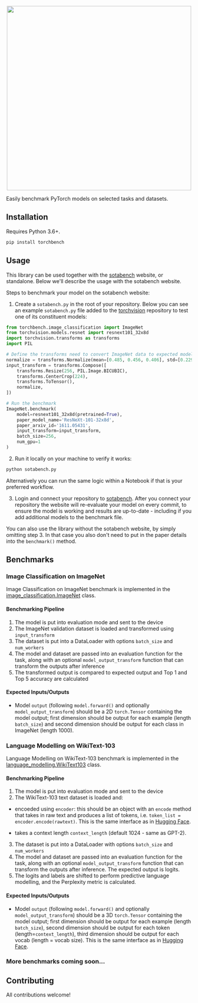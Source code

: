 <p align="center"><img width=500 src="/docs/images/torchbench.png"></p>

Easily benchmark PyTorch models on selected tasks and datasets. 

## Installation

Requires Python 3.6+. 

```bash
pip install torchbench
```

## Usage

This library can be used together with the [sotabench](https://sotabench.com) website, or standalone. Below we'll describe the usage with the sotabench website. 

Steps to benchmark your model on the sotabench website:

1) Create a `sotabench.py` in the root of your repository. Below you can see an example `sotabench.py` file added to the [torchvision](https://github.com/pytorch/vision/tree/master/torchvision) repository to test one of its constituent models:

```python
from torchbench.image_classification import ImageNet
from torchvision.models.resnet import resnext101_32x8d
import torchvision.transforms as transforms
import PIL

# Define the transforms need to convert ImageNet data to expected model input
normalize = transforms.Normalize(mean=[0.485, 0.456, 0.406], std=[0.229, 0.224, 0.225])
input_transform = transforms.Compose([
    transforms.Resize(256, PIL.Image.BICUBIC),
    transforms.CenterCrop(224),
    transforms.ToTensor(),
    normalize,
])

# Run the benchmark
ImageNet.benchmark(
    model=resnext101_32x8d(pretrained=True),
    paper_model_name='ResNeXt-101-32x8d',
    paper_arxiv_id='1611.05431',
    input_transform=input_transform,
    batch_size=256,
    num_gpu=1
)

```

2) Run it locally on your machine to verify it works:

```bash
python sotabench.py
```

Alternatively you can run the same logic within a Notebook if that is your preferred workflow.

3) Login and connect your repository to [sotabench](https://sotabench.com/add-model). After you connect your repository the website will re-evaluate your model on every commit, to ensure the model is working and results are up-to-date - including if you add additional models to the benchmark file.  

You can also use the library without the sotabench website, by simply omitting step 3. In that case you also don't need to put in the paper details into the `benchmark()` method. 

## Benchmarks

### Image Classification on ImageNet

Image Classification on ImageNet benchmark is implemented in the [image_classification.ImageNet](https://github.com/paperswithcode/torchbench/blob/master/torchbench/image_classification/imagenet.py) class.

#### Benchmarking Pipeline

1. The model is put into evaluation mode and sent to the device
2. The ImageNet validation dataset is loaded and transformed using `input_transform`
3. The dataset is put into a DataLoader with options `batch_size` and `num_workers`
4. The model and dataset are passed into an evaluation function for the task, along with an optional `model_output_transform` function that can transform the outputs after inference
5. The transformed output is compared to expected output and Top 1 and Top 5 accuracy are calculated

#### Expected Inputs/Outputs

- Model `output` (following `model.forward()` and optionally `model_output_transform`) should be a 2D `torch.Tensor` containing the model output; first dimension should be output for each example (length `batch_size`) and second dimension should be output for each class in ImageNet (length 1000).

### Language Modelling on WikiText-103

Language Modelling on WikiText-103 benchmark is implemented in the [language_modelling.WikiText103](https://github.com/paperswithcode/torchbench/blob/master/torchbench/language_modelling/wikitext103.py) class. 

#### Benchmarking Pipeline

1. The model is put into evaluation mode and sent to the device
2. The WikiText-103 text dataset is loaded and:
- encoeded using `encoder`: this should be an object with an `encode` method that takes in raw text and produces a 
list of tokens, i.e. `token_list = encoder.encode(rawtext)`. This is the same interface as 
in [Hugging Face](https://github.com/huggingface/pytorch-transformers).

- takes a context length `context_length` (default 1024 - same as GPT-2).
3. The dataset is put into a DataLoader with options `batch_size` and `num_workers`
4. The model and dataset are passed into an evaluation function for the task, along with an optional `model_output_transform` function that can transform the outputs after inference. 
The expected output is logits.
5. The logits and labels are shifted to perform predictive language modelling, and the Perplexity metric is calculated.

#### Expected Inputs/Outputs

- Model `output` (following `model.forward()` and optionally `model_output_transform`) should be a 3D `torch.Tensor` 
containing the model output; first dimension should be output for each example (length `batch_size`), second 
dimension should be output for each token (length=`context_length`), third dimension should be output for each vocab
(length = vocab size). This is the same interface as in [Hugging Face](https://github.com/huggingface/pytorch-transformers).

### More benchmarks coming soon... 

## Contributing

All contributions welcome!



